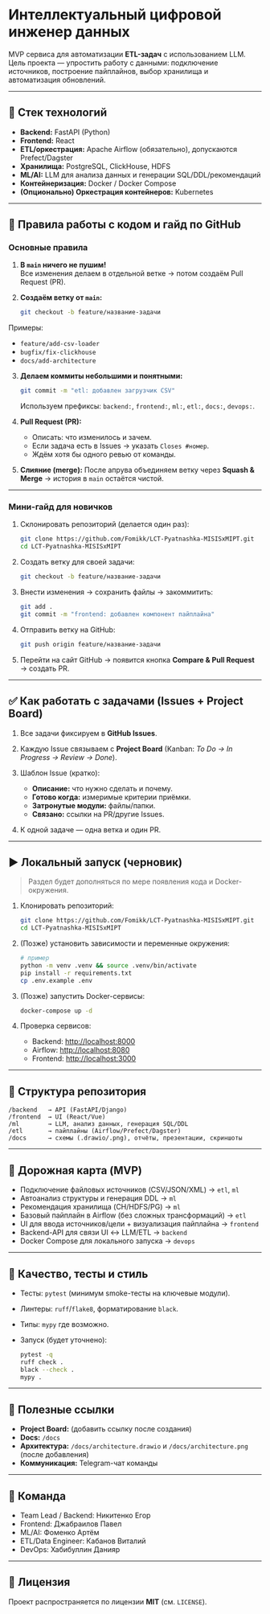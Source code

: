 
# Интеллектуальный цифровой инженер данных

MVP сервиса для автоматизации **ETL-задач** с использованием LLM.  
Цель проекта — упростить работу с данными: подключение источников, построение пайплайнов, выбор хранилища и автоматизация обновлений.

---

## 📌 Стек технологий
- **Backend:** FastAPI (Python)
- **Frontend:** React
- **ETL/оркестрация:** Apache Airflow (обязательно), допускаются Prefect/Dagster
- **Хранилища:** PostgreSQL, ClickHouse, HDFS
- **ML/AI:** LLM для анализа данных и генерации SQL/DDL/рекомендаций
- **Контейнеризация:** Docker / Docker Compose
- **(Опционально) Оркестрация контейнеров:** Kubernetes

---


## 🔧 Правила работы с кодом и гайд по GitHub

### Основные правила
1. **В `main` ничего не пушим!**  
   Все изменения делаем в отдельной ветке → потом создаём Pull Request (PR).

2. **Создаём ветку от `main`:**
   ```bash
   git checkout -b feature/название-задачи

Примеры:

* `feature/add-csv-loader`
* `bugfix/fix-clickhouse`
* `docs/add-architecture`

3. **Делаем коммиты небольшими и понятными:**

   ```bash
   git commit -m "etl: добавлен загрузчик CSV"
   ```

   Используем префиксы: `backend:`, `frontend:`, `ml:`, `etl:`, `docs:`, `devops:`.

4. **Pull Request (PR):**

   * Описать: что изменилось и зачем.
   * Если задача есть в Issues → указать `Closes #номер`.
   * Ждём хотя бы одного ревью от команды.

5. **Слияние (merge):**
   После апрува объединяем ветку через **Squash & Merge** → история в `main` остаётся чистой.

---

### Мини-гайд для новичков

1. Склонировать репозиторий (делается один раз):

   ```bash
   git clone https://github.com/Fomikk/LCT-Pyatnashka-MISISxMIPT.git
   cd LCT-Pyatnashka-MISISxMIPT
   ```

2. Создать ветку для своей задачи:

   ```bash
   git checkout -b feature/название-задачи
   ```

3. Внести изменения → сохранить файлы → закоммитить:

   ```bash
   git add .
   git commit -m "frontend: добавлен компонент пайплайна"
   ```

4. Отправить ветку на GitHub:

   ```bash
   git push origin feature/название-задачи
   ```

5. Перейти на сайт GitHub → появится кнопка **Compare & Pull Request** → создать PR.

---


## ✅ Как работать с задачами (Issues + Project Board)

1. Все задачи фиксируем в **GitHub Issues**.
2. Каждую Issue связываем с **Project Board** (Kanban: *To Do → In Progress → Review → Done*).
3. Шаблон Issue (кратко):

   * **Описание:** что нужно сделать и почему.
   * **Готово когда:** измеримые критерии приёмки.
   * **Затронутые модули:** файлы/папки.
   * **Связано:** ссылки на PR/другие Issues.
4. К одной задаче — одна ветка и один PR.

---

## ▶️ Локальный запуск (черновик)

> Раздел будет дополняться по мере появления кода и Docker-окружения.

1. Клонировать репозиторий:

   ```bash
   git clone https://github.com/Fomikk/LCT-Pyatnashka-MISISxMIPT.git
   cd LCT-Pyatnashka-MISISxMIPT
   ```
2. (Позже) установить зависимости и переменные окружения:

   ```bash
   # пример
   python -m venv .venv && source .venv/bin/activate
   pip install -r requirements.txt
   cp .env.example .env
   ```
3. (Позже) запустить Docker-сервисы:

   ```bash
   docker-compose up -d
   ```
4. Проверка сервисов:

   * Backend: [http://localhost:8000](http://localhost:8000)
   * Airflow: [http://localhost:8080](http://localhost:8080)
   * Frontend: [http://localhost:3000](http://localhost:3000)

---

## 📂 Структура репозитория

```
/backend   → API (FastAPI/Django)
/frontend  → UI (React/Vue)
/ml        → LLM, анализ данных, генерация SQL/DDL
/etl       → пайплайны (Airflow/Prefect/Dagster)
/docs      → схемы (.drawio/.png), отчёты, презентации, скриншоты
```

---

## 🧭 Дорожная карта (MVP)

* Подключение файловых источников (CSV/JSON/XML) → `etl`, `ml`
* Автоанализ структуры и генерация DDL → `ml`
* Рекомендация хранилища (CH/HDFS/PG) → `ml`
* Базовый пайплайн в Airflow (без сложных трансформаций) → `etl`
* UI для ввода источников/цели + визуализация пайплайна → `frontend`
* Backend-API для связи UI ↔ LLM/ETL → `backend`
* Docker Compose для локального запуска → `devops`

---

## 🧪 Качество, тесты и стиль

* Тесты: `pytest` (минимум smoke-тесты на ключевые модули).
* Линтеры: `ruff`/`flake8`, форматирование `black`.
* Типы: `mypy` где возможно.
* Запуск (будет уточнено):

  ```bash
  pytest -q
  ruff check .
  black --check .
  mypy .
  ```

---


## 📎 Полезные ссылки

* **Project Board:** (добавить ссылку после создания)
* **Docs:** `/docs`
* **Архитектура:** `/docs/architecture.drawio` и `/docs/architecture.png` (после добавления)
* **Коммуникация:** Telegram-чат команды

---

## 👥 Команда

* Team Lead / Backend: Никитенко Егор
* Frontend: Джабраилов Павел
* ML/AI: Фоменко Артём
* ETL/Data Engineer: Кабанов Виталий
* DevOps: Хабибуллин Данияр

---

## 📄 Лицензия

Проект распространяется по лицензии **MIT** (см. `LICENSE`).

```
```
